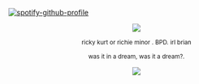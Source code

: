 [![spotify-github-profile](https://spotify-github-profile.kittinanx.com/api/view?uid=31emw27hdnz23bbvfx4humhc7cjq&cover_image=true&theme=novatorem&show_offline=false&background_color=000000&interchange=true&bar_color=000000&bar_color_cover=true)](https://github.com/kittinan/spotify-github-profile)



<p align="center" dir="auto">
<img src="https://64.media.tumblr.com/b7938329953d75bbb3e3336487a99f49/108325b5db4413a9-09/s400x600/8c10be62464fd49b9ba946e44a4f992ad186e554.pnj" style="max-width: 100%; "></p>

<p align="center" dir="auto">
<sub>ricky kurt or richie  minor . BPD. irl brian </sub>
<p align="center" dir="auto">
<sub>was it in a dream, was it a dream?.</sub>

<p align="center" dir="auto"> 
<img src="https://64.media.tumblr.com/f48db246ac1f502bb0ea878d215f7403/b46198cde319c3f3-4e/s100x200/1df95e8fca5a0bf9f7e126cbe722bc66640fce84.pnj" style="max-width: 100%; "></p> 
